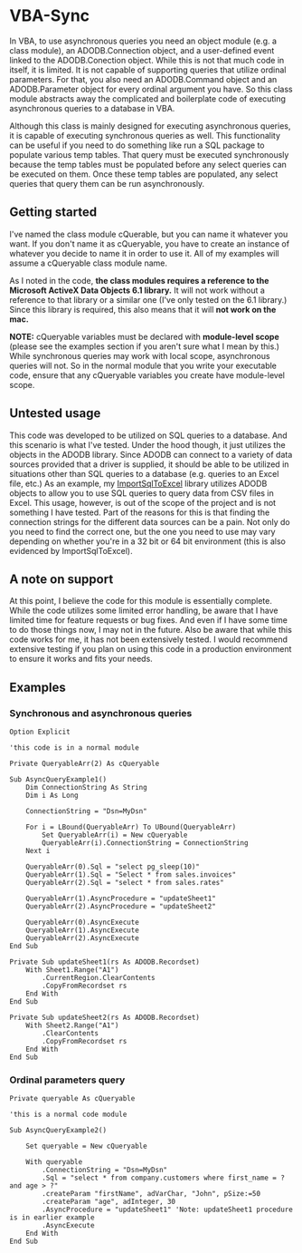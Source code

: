 # VBA-Sync

In VBA, to use asynchronous queries you need an object module (e.g. a class module), an ADODB.Connection object, and a user-defined event linked to the ADODB.Conection object. While this is not that much code in itself, it is limited. It is not capable of supporting queries that utilize ordinal parameters. For that, you also need an ADODB.Command object and an ADODB.Parameter object for every ordinal argument you have. So this class module abstracts away the complicated and boilerplate code of executing asynchronous queries to a database in VBA. 

Although this class is mainly designed for executing asynchronous queries, it is capable of executing synchronous queries as well. This functionality can be useful if you need to do something like run a SQL package to populate various temp tables. That query must be executed synchronously because the temp tables must be populated before any select queries can be executed on them. Once these temp tables are populated, any select queries that query them can be run asynchronously.

## Getting started

I've named the class module cQuerable, but you can name it whatever you want. If you don't name it as cQueryable, you have to create an instance of whatever you decide to name it in order to use it. All of my examples will assume a cQueryable class module name.

As I noted in the code, **the class modules requires a reference to the Microsoft ActiveX Data Objects 6.1 library.** It will not work without a reference to that library or a similar one (I've only tested on the 6.1 library.) Since this library is required, this also means that it will **not work on the mac.**

**NOTE:** cQueryable variables must be declared with **module-level scope** (please see the examples section if you aren't sure what I mean by this.) While synchronous queries may work with local scope, asynchronous queries will not. So in the normal module that you write your executable code, ensure that any cQueryable variables you create have module-level scope.

## Untested usage

This code was developed to be utilized on SQL queries to a database. And this scenario is what I've tested. Under the hood though, it just utilizes the objects in the ADODB library. Since ADODB can connect to a variety of data sources provided that a driver is supplied, it should be able to be utilized in situations other than SQL queries to a database (e.g. queries to an Excel file, etc.) As an example, my [ImportSqlToExcel](https://github.com/beyphy/ImportSqlToExcel) library utilizes ADODB objects to allow you to use SQL queries to query data from CSV files in Excel. This usage, however, is out of the scope of the project and is not something I have tested. Part of the reasons for this is that finding the connection strings for the different data sources can be a pain. Not only do you need to find the correct one, but the one you need to use may vary depending on whether you're in a 32 bit or 64 bit environment (this is also evidenced by ImportSqlToExcel).

## A note on support

At this point, I believe the code for this module is essentially complete. While the code utilizes some limited error handling, be aware that I have limited time for feature requests or bug fixes. And even if I have some time to do those things now, I may not in the future. Also be aware that while this code works for me, it has not been extensively tested. I would recommend extensive testing if you plan on using this code in a production environment to ensure it works and fits your needs.

## Examples

### Synchronous and asynchronous queries

    Option Explicit
    
    'this code is in a normal module
    
    Private QueryableArr(2) As cQueryable
    
    Sub AsyncQueryExample1()
        Dim ConnectionString As String
        Dim i As Long
        
        ConnectionString = "Dsn=MyDsn"
        
        For i = LBound(QueryableArr) To UBound(QueryableArr)
            Set QueryableArr(i) = New cQueryable
            QueryableArr(i).ConnectionString = ConnectionString
        Next i
        
        QueryableArr(0).Sql = "select pg_sleep(10)"
        QueryableArr(1).Sql = "Select * from sales.invoices"
        QueryableArr(2).Sql = "select * from sales.rates"
        
        QueryableArr(1).AsyncProcedure = "updateSheet1"
        QueryableArr(2).AsyncProcedure = "updateSheet2"
        
        QueryableArr(0).AsyncExecute
        QueryableArr(1).AsyncExecute
        QueryableArr(2).AsyncExecute
    End Sub

    Private Sub updateSheet1(rs As ADODB.Recordset)
        With Sheet1.Range("A1")
            .CurrentRegion.ClearContents
            .CopyFromRecordset rs
        End With
    End Sub
    
    Private Sub updateSheet2(rs As ADODB.Recordset)
        With Sheet2.Range("A1")
            .ClearContents
            .CopyFromRecordset rs
        End With
    End Sub

### Ordinal parameters query

    Private queryable As cQueryable
    
    'this is a normal code module
    
    Sub AsyncQueryExample2()
        
        Set queryable = New cQueryable
        
        With queryable
            .ConnectionString = "Dsn=MyDsn"
            .Sql = "select * from company.customers where first_name = ? and age > ?"
            .createParam "firstName", adVarChar, "John", pSize:=50
            .createParam "age", adInteger, 30
            .AsyncProcedure = "updateSheet1" 'Note: updateSheet1 procedure is in earlier example
            .AsyncExecute
        End With
    End Sub
